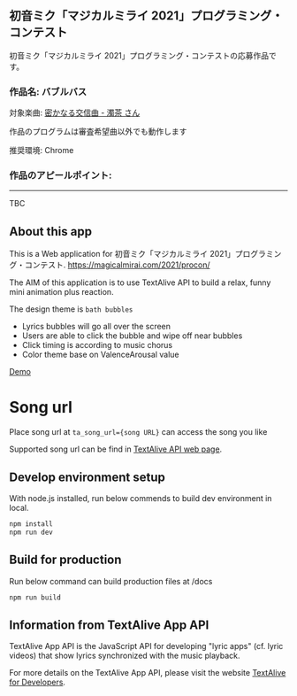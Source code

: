 ## 初音ミク「マジカルミライ 2021」プログラミング・コンテスト

初音ミク「マジカルミライ 2021」プログラミング・コンテストの応募作品です。

### 作品名: バブルバス

対象楽曲: [密かなる交信曲 - 濁茶 さん](https://rikahei.github.io/mm_procon_2021_production/?ta_song_url=https%3A%2F%2Fwww.youtube.com%2Fwatch%3Fv%3DCh4RQPG1Tmo)

作品のプログラムは審査希望曲以外でも動作します

推奨環境: Chrome

### 作品のアピールポイント: 

---

TBC

## About this app

This is a Web application for 初音ミク「マジカルミライ 2021」プログラミング・コンテスト.
https://magicalmirai.com/2021/procon/

The AIM of this application is to use TextAlive API to build a relax, funny mini animation plus reaction.

The design theme is `bath bubbles` 

* Lyrics bubbles will go all over the screen 
* Users are able to click the bubble and wipe off near bubbles
* Click timing is according to music chorus
* Color theme base on ValenceArousal value

[Demo](https://rikahei.github.io/mm_procon_2021_production/?ta_song_url=https%3A%2F%2Fwww.youtube.com%2Fwatch%3Fv%3DCh4RQPG1Tmo)

# Song url
Place song url at `ta_song_url={song URL}` can access the song you like

Supported song url can be find in [TextAlive API web page](https://textalive.jp/songs).
## Develop environment setup

With node.js installed, run below commends to build dev environment in local.

```sh
npm install
npm run dev
```

## Build for production

Run below command can build production files at /docs

```sh
npm run build
```

## Information from TextAlive App API

TextAlive App API is the JavaScript API for developing "lyric apps" (cf. lyric videos) that show lyrics synchronized with the music playback.

For more details on the TextAlive App API, please visit the website [TextAlive for Developers](https://developer.textalive.jp/).